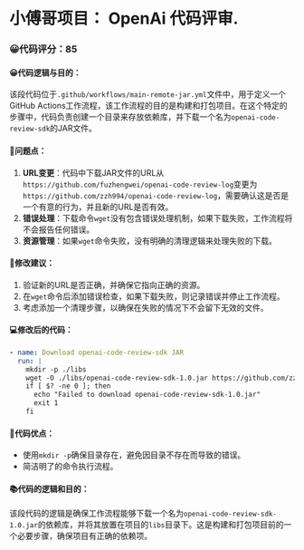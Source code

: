 # 小傅哥项目： OpenAi 代码评审.
### 😀代码评分：85
#### 😀代码逻辑与目的：
该段代码位于`.github/workflows/main-remote-jar.yml`文件中，用于定义一个GitHub Actions工作流程，该工作流程的目的是构建和打包项目。在这个特定的步骤中，代码负责创建一个目录来存放依赖库，并下载一个名为`openai-code-review-sdk`的JAR文件。

#### 🤔问题点：
1. **URL变更**：代码中下载JAR文件的URL从`https://github.com/fuzhengwei/openai-code-review-log`变更为`https://github.com/zzh994/openai-code-review-log`，需要确认这是否是一个有意的行为，并且新的URL是否有效。
2. **错误处理**：下载命令`wget`没有包含错误处理机制，如果下载失败，工作流程将不会报告任何错误。
3. **资源管理**：如果`wget`命令失败，没有明确的清理逻辑来处理失败的下载。

#### 🎯修改建议：
1. 验证新的URL是否正确，并确保它指向正确的资源。
2. 在`wget`命令后添加错误检查，如果下载失败，则记录错误并停止工作流程。
3. 考虑添加一个清理步骤，以确保在失败的情况下不会留下无效的文件。

#### 💻修改后的代码：
```yaml
- name: Download openai-code-review-sdk JAR
  run: |
    mkdir -p ./libs
    wget -O ./libs/openai-code-review-sdk-1.0.jar https://github.com/zzh994/openai-code-review-log/releases/download/v1.0/openai-code-review-sdk-1.0.jar
    if [ $? -ne 0 ]; then
      echo "Failed to download openai-code-review-sdk-1.0.jar"
      exit 1
    fi
```

#### 🌟代码优点：
- 使用`mkdir -p`确保目录存在，避免因目录不存在而导致的错误。
- 简洁明了的命令执行流程。

#### 📚代码的逻辑和目的：
该段代码的逻辑是确保工作流程能够下载一个名为`openai-code-review-sdk-1.0.jar`的依赖库，并将其放置在项目的`libs`目录下。这是构建和打包项目前的一个必要步骤，确保项目有正确的依赖项。